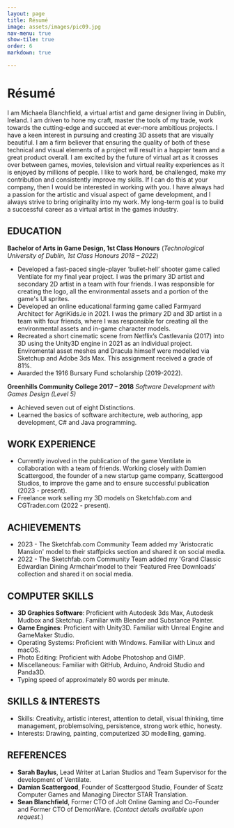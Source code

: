 ```yaml
---
layout: page
title: Résumé
image: assets/images/pic09.jpg
nav-menu: true
show-tile: true
order: 6
markdown: true

---
```


# Résumé 

I am Michaela Blanchfield, a virtual artist and game designer living in Dublin, Ireland. I am driven to hone
my craft, master the tools of my trade, work towards the cutting-edge and succeed at ever-more ambitious
projects. I have a keen interest in pursuing and creating 3D assets that are visually beautiful. I am a firm
believer that ensuring the quality of both of these technical and visual elements of a project will result in a
happier team and a great product overall. I am excited by the future of virtual art as it crosses over between
games, movies, television and virtual reality experiences as it is enjoyed by millions of people. I like to work
hard, be challenged, make my contribution and consistently improve my skills. If I can do this at your
company, then I would be interested in working with you. I have always had a passion for the artistic and
visual aspect of game development, and I always strive to bring originality into my work. My long-term goal
is to build a successful career as a virtual artist in the games industry.

## EDUCATION

**Bachelor of Arts in Game Design, 1st Class Honours**
(*Technological University of Dublin, 1st Class Honours 2018 – 2022*)

- Developed a fast-paced single-player ‘bullet-hell’ shooter game called Ventilate for my final year
project. I was the primary 3D artist and secondary 2D artist in a team with four friends. I was
responsible for creating the logo, all the environmental assets and a portion of the game's UI sprites.
- Developed an online educational farming game called Farmyard Architect for AgriKids.ie in 2021. I
was the primary 2D and 3D artist in a team with four friends, where I was responsible for creating all
the environmental assets and in-game character models.
- Recreated a short cinematic scene from Netflix’s Castlevania (2017) into 3D using the Unity3D
engine in 2021 as an individual project. Enviromental asset meshes and Dracula himself were
modelled via Sketchup and Adobe 3ds Max. This assignment received a grade of 81%.
- Awarded the 1916 Bursary Fund scholarship (2019-2022).

**Greenhills Community College 2017 – 2018**
*Software Development with Games Design (Level 5)*

- Achieved seven out of eight Distinctions.
- Learned the basics of software architecture, web authoring, app development, C# and Java
programming.

## WORK EXPERIENCE

- Currently involved in the publication of the game Ventilate in collaboration with a team of friends.
Working closely with Damien Scattergood, the founder of a new startup game company, Scattergood
Studios, to improve the game and to ensure successful publication (2023 - present).
- Freelance work selling my 3D models on Sketchfab.com and CGTrader.com (2022 -
present).

## ACHIEVEMENTS
- 2023 - The Sketchfab.com Community Team added my 'Aristocratic Mansion' model to their staffpicks section and shared it on social media.
- 2022 - The Sketchfab.com Community Team added my 'Grand Classic Edwardian Dining Armchair'model to their ‘Featured Free Downloads’ collection and shared it on social media.

## COMPUTER SKILLS
- **3D Graphics Software**: Proficient with Autodesk 3ds Max, Autodesk Mudbox and Sketchup. Familiar with Blender and Substance Painter.
- **Game Engines**: Proficient with Unity3D. Familiar with Unreal Engine and GameMaker Studio.
- Operating Systems: Proficient with Windows. Familiar with Linux and macOS.
- Photo Editing: Proficient with Adobe Photoshop and GIMP.
- Miscellaneous: Familiar with GitHub, Arduino, Android Studio and Panda3D.
- Typing speed of approximately 80 words per minute.

## SKILLS & INTERESTS
- Skills: Creativity, artistic interest, attention to detail, visual thinking, time management, problemsolving, persistence, strong work ethic, honesty.
- Interests: Drawing, painting, computerized 3D modelling, gaming.

## REFERENCES
- **Sarah Baylus**, Lead Writer at Larian Studios and Team Supervisor for the development of Ventilate.
- **Damian Scattergood**, Founder of Scattergood Studio, Founder of Scatz Computer Games and Managing Director STAR Translation.
- **Sean Blanchfield**, Former CTO of Jolt Online Gaming and Co-Founder and Former CTO of DemonWare.
(*Contact details available upon request.*)


